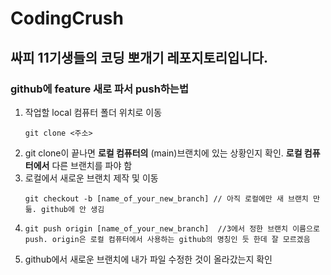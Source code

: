 # CodingCrush
싸피 11기생들의 코딩 뽀개기 레포지토리입니다.
---

### github에 feature 새로 파서 push하는법
1. 작업할 local 컴퓨터 폴더 위치로 이동
   ```
   git clone <주소>
   ```
2. git clone이 끝나면 **로컬 컴퓨터의** (main)브랜치에 있는 상황인지 확인. **로컬 컴퓨터에서** 다른 브랜치를 파야 함
3. 로컬에서 새로운 브랜치 제작 및 이동
   ```
   git checkout -b [name_of_your_new_branch] // 아직 로컬에만 새 브랜치 만듦. github에 안 생김
   ```
4. ```
   git push origin [name_of_your_new_branch]  //3에서 정한 브랜치 이름으로 push. origin은 로컬 컴퓨터에서 사용하는 github의 명칭인 듯 한데 잘 모르겠음
   ```   
5. github에서 새로운 브랜치에 내가 파일 수정한 것이 올라갔는지 확인
